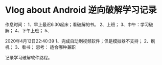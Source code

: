# Vlog about Android 逆向破解学习记录
作息时间：
1、早上最迟6.30起床；看破解的书。
2、上班；
3、中午：学习破解；
4、下午上班；
5、

2020年4月12日22:40:39
1、完成自动刷视频软件；但是模拟器不支持；
2、刷机；
3、看书；
思考：
适合哪种兼职

记录学习破解软件路程。

